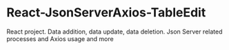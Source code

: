# React-JsonServerAxios-TableEdit
React project. Data addition, data update, data deletion. Json Server related processes and Axios usage and more
